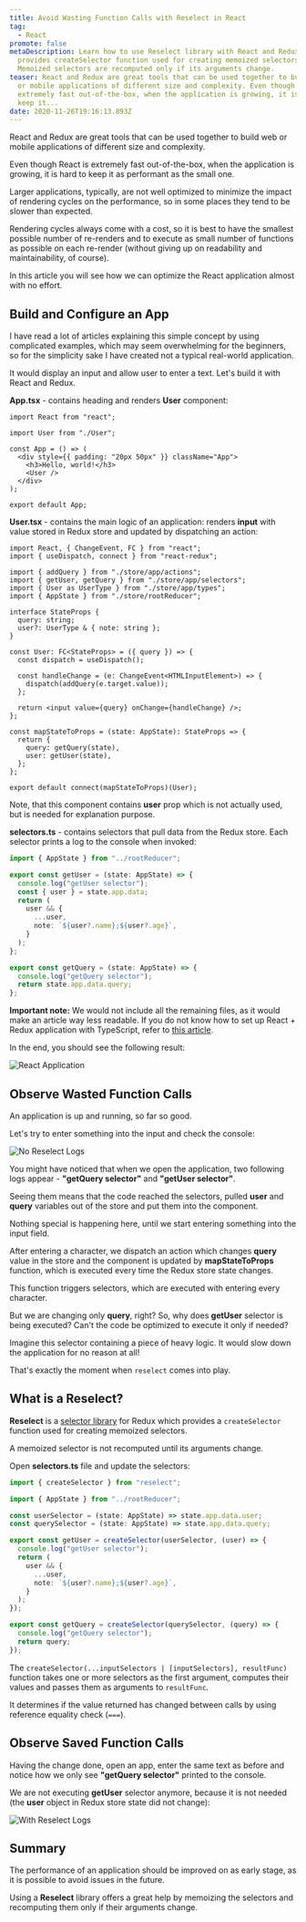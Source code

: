 ```yaml
---
title: Avoid Wasting Function Calls with Reselect in React
tag:
  - React
promote: false
metaDescription: Learn how to use Reselect library with React and Redux that
  provides createSelector function used for creating memoized selectors.
  Memoized selectors are recomputed only if its arguments change.
teaser: React and Redux are great tools that can be used together to build web
  or mobile applications of different size and complexity. Even though React is
  extremely fast out-of-the-box, when the application is growing, it is hard to
  keep it...
date: 2020-11-26T19:16:13.893Z
---
```

React and Redux are great tools that can be used together to build web or mobile applications of different size and complexity.

Even though React is extremely fast out-of-the-box, when the application is growing, it is hard to keep it as performant as the small one.

Larger applications, typically, are not well optimized to minimize the impact of rendering cycles on the performance, so in some places they tend to be slower than expected.

Rendering cycles always come with a cost, so it is best to have the smallest possible number of re-renders and to execute as small number of functions as possible on each re-render (without giving up on readability and maintainability, of course).

In this article you will see how we can optimize the React application almost with no effort.

## Build and Configure an App

I have read a lot of articles explaining this simple concept by using complicated examples, which may seem overwhelming for the beginners, so for the simplicity sake I have created not a typical real-world application.

It would display an input and allow user to enter a text. Let's build it with React and Redux.

**App.tsx** - contains heading and renders **User** component:

```tsx
import React from "react";

import User from "./User";

const App = () => (
  <div style={{ padding: "20px 50px" }} className="App">
    <h3>Hello, world!</h3>
    <User />
  </div>
);

export default App;
```

**User.tsx** - contains the main logic of an application: renders **input** with value stored in Redux store and updated by dispatching an action:

```tsx
import React, { ChangeEvent, FC } from "react";
import { useDispatch, connect } from "react-redux";

import { addQuery } from "./store/app/actions";
import { getUser, getQuery } from "./store/app/selectors";
import { User as UserType } from "./store/app/types";
import { AppState } from "./store/rootReducer";

interface StateProps {
  query: string;
  user?: UserType & { note: string };
}

const User: FC<StateProps> = ({ query }) => {
  const dispatch = useDispatch();

  const handleChange = (e: ChangeEvent<HTMLInputElement>) => {
    dispatch(addQuery(e.target.value));
  };

  return <input value={query} onChange={handleChange} />;
};

const mapStateToProps = (state: AppState): StateProps => {
  return {
    query: getQuery(state),
    user: getUser(state),
  };
};

export default connect(mapStateToProps)(User);
```

Note, that this component contains **user** prop which is not actually used, but is needed for explanation purpose.

**selectors.ts** - contains selectors that pull data from the Redux store. Each selector prints a log to the console when invoked:

```typescript
import { AppState } from "../rootReducer";

export const getUser = (state: AppState) => {
  console.log("getUser selector");
  const { user } = state.app.data;
  return (
    user && {
      ...user,
      note: `${user?.name};${user?.age}`,
    }
  );
};

export const getQuery = (state: AppState) => {
  console.log("getQuery selector");
  return state.app.data.query;
};
```

**Important note:** We would not include all the remaining files, as it would make an article way less readable. If you do not know how to set up React + Redux application with TypeScript, refer to [this article](/2020-06-11-add-redux-with-typescript-to-your-react-applicaton-june-2020/).

In the end, you should see the following result:

![React Application](/img/screenshot-2020-11-26-at-22.37.46.png "React Application")

## Observe Wasted Function Calls

An application is up and running, so far so good. 

Let's try to enter something into the input and check the console:

![No Reselect Logs](/img/ezgif.com-gif-maker-1-.gif "No Reselect Logs")

You might have noticed that when we open the application, two following logs appear - **"getQuery selector"** and **"getUser selector"**. 

Seeing them means that the code reached the selectors, pulled **user** and **query** variables out of the store and put them into the component.

Nothing special is happening here, until we start entering something into the input field.

After entering a character, we dispatch an action which changes **query** value in the store and the component is updated by **mapStateToProps** function, which is executed every time the Redux store state changes.

This function triggers selectors, which are executed with entering every character.

But we are changing only **query**, right? So, why does **getUser** selector is being executed? Can't the code be optimized to execute it only if needed?

Imagine this selector containing a piece of heavy logic. It would slow down the application for no reason at all!

That's exactly the moment when `reselect` comes into play.

## What is a Reselect?

**Reselect** is a [selector library](https://github.com/reduxjs/reselect) for Redux which provides a `createSelector` function used for creating memoized selectors.

A memoized selector is not recomputed until its arguments change.

Open **selectors.ts** file and update the selectors:

```typescript
import { createSelector } from "reselect";

import { AppState } from "../rootReducer";

const userSelector = (state: AppState) => state.app.data.user;
const querySelector = (state: AppState) => state.app.data.query;

export const getUser = createSelector(userSelector, (user) => {
  console.log("getUser selector");
  return (
    user && {
      ...user,
      note: `${user?.name};${user?.age}`,
    }
  );
});

export const getQuery = createSelector(querySelector, (query) => {
  console.log("getQuery selector");
  return query;
});
```

The `createSelector(...inputSelectors | [inputSelectors], resultFunc)` function takes one or more selectors as the first argument, computes their values and passes them as arguments to `resultFunc`.

It determines if the value returned has changed between calls by using reference equality check (`===`).

## Observe Saved Function Calls

Having the change done, open an app, enter the same text as before and notice how we only see **"getQuery selector"** printed to the console. 

We are not executing **getUser** selector anymore, because it is not needed (the **user** object in Redux store state did not change):

![With Reselect Logs](/img/added-reselect.gif "With Reselect Logs")

## Summary

The performance of an application should be improved on as early stage, as it is possible to avoid issues in the future.

Using a **Reselect** library offers a great help by memoizing the selectors and recomputing them only if their arguments change.